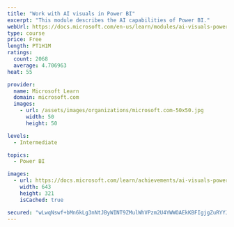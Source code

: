 ```yaml
---
title: "Work with AI visuals in Power BI"
excerpt: "This module describes the AI capabilities of Power BI."
webUrl: https://docs.microsoft.com/en-us/learn/modules/ai-visuals-power-bi/
type: course
price: Free
length: PT1H1M
ratings:
  count: 2068
  average: 4.706963
heat: 55

provider:
  name: Microsoft Learn
  domain: microsoft.com
  images:
    - url: /assets/images/organizations/microsoft.com-50x50.jpg
      width: 50
      height: 50

levels:
  - Intermediate

topics:
  - Power BI

images:
  - url: https://docs.microsoft.com/learn/achievements/ai-visuals-power-bi-social.png
    width: 643
    height: 321
    isCached: true

secured: "wLwqNswf+bMn6kLg3nNtJByWINT9ZMulWhVPzm2U4YWWOAEkKBFIgjgZuRYYJ0jYiUArnFXDwHhFyAT4lOUv1AbzUsPcF8/AqZrf2gXcdTJ9mQ87Pyd2sDqZPhC+OIGZ5DSLdcop86M6SHupwFmten6zu84hrArNijAsueDobj8d7Qy6X9eiAm3EwukQj1PqMJoMCOdZMw3ugs5mjGI5oKmVgrcqofuQwzwNjLI5M1vRKgLdZA4DcSrMKtPurt7HLvGxPXzPGldoKLrSC0clJrpwRjl4N2UTCXGMFpg/qFC91hYTIvKJDDhrZs/aliW2cmlwLg7jyuIsgF3QGn2vSMBdhlInExAGZ8MPbWMiQgoZY+pXuSd7Y31FkbHd9+D/yHosFi7LueYGqf5/sd/K8fl5vOq4Xe4e33+Y5jRS60Y=;jePVomTciDDhygMW52KXbQ=="
---
```


